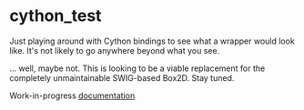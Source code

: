 cython_test
===========

Just playing around with Cython bindings to see what a wrapper would look like.
It's not likely to go anywhere beyond what you see.

... well, maybe not. This is looking to be a viable replacement for the completely
unmaintainable SWIG-based Box2D. Stay tuned.

Work-in-progress [documentation](http://pybox2d.github.io/cython_test/)
